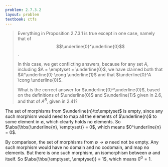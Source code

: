```yaml
---
problem: 2.7.3.2 
layout: problem
textbook: ctfs
---
```


> Everything in Proposition 2.7.3.1 is true except in one case, namely that of
> $$\underline{0}^\underline{0}$$.
> 
> In this case, we get conflicting answers, because for any set $A$, including
> $A = \emptyset = \underline{0}$, we have claimed both that $A^\underline{0}
> \cong \underline{1}$ and that $\underline{0}^A \cong \underline{0}$.
> 
> What is the correct answer for $\underline{0}^\underline{0}$, based on the
> definitions of $\underline{0}$ and $\underline{1}$ given in 2.6, and that of
> $A^B$, given in 2.41?

The set of morphisms from $\underline{n}\to\emptyset$ is empty, since any such
morphism would need to map all the elements of $\underline{n}$ to some
element in $\emptyset$, which clearly holds no elements. So
$\abs{\hbs(\underline{n}, \emptyset)} = 0$, which means $0^\underline{n} = 0$.

By comparison, the set of morphisms from $\emptyset\to\emptyset$ need not be
empty. Any such morphism would have no domain and no codomain, and map no
elements. But there is one such morphism, an isomorphism between $\emptyset$ and
itself. So $\abs{\hbs(\emptyset, \emptyset)} = 1$, which means $0^0 = 1$.
